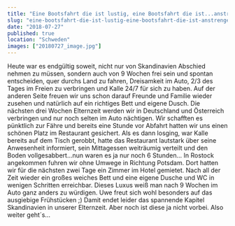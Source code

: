```yaml
---
title: "Eine Bootsfahrt die ist lustig, eine Bootsfahrt die ist...anstrengend!"
slug: "eine-bootsfahrt-die-ist-lustig-eine-bootsfahrt-die-ist-anstrengend"
date: "2018-07-27"
published: true
location: "Schweden"
images: ["20180727_image.jpg"]
---
```


Heute war es endgültig soweit, nicht nur von Skandinavien Abschied nehmen zu müssen, sondern auch von 9 Wochen frei sein und spontan entscheiden, quer durchs Land zu fahren, Dreisamkeit im Auto, 2/3 des Tages im Freien zu verbringen und Kalle 24/7 für sich zu haben. Auf der anderen Seite freuen wir uns schon darauf Freunde und Familie wieder zusehen und natürlich auf ein richtiges Bett und eigene Dusch. Die nächsten drei Wochen Elternzeit werden wir in Deutschland und Österreich verbringen und nur noch selten im Auto nächtigen.
Wir schafften es pünktlich zur Fähre und bereits eine Stunde vor Abfahrt hatten wir uns einen schönen Platz im Restaurant gesichert. Als es dann losging, war Kalle bereits auf dem Tisch gerobbt, hatte das Restaurant lautstark über seine Anwesenheit informiert, sein Mittagessen weiträumig verteilt und den Boden vollgesabbert...nun waren es ja nur noch 6 Stunden...
In Rostock angekommen fuhren wir ohne Umwege in Richtung Potsdam. Dort hatten wir für die nächsten zwei Tage ein Zimmer im Hotel gemietet. Nach all der Zeit wieder ein großes weiches Bett und eine eigene Dusche und WC in wenigen Schritten erreichbar. Dieses Luxus weiß man nach 9 Wochen im Auto ganz anders zu würdigen. Uwe freut sich wohl besonders auf das ausgiebige Frühstücken ;)
Damit endet leider das spannende Kapitel Skandinavien in unserer Elternzeit. Aber noch ist diese ja nicht vorbei. Also weiter geht´s...